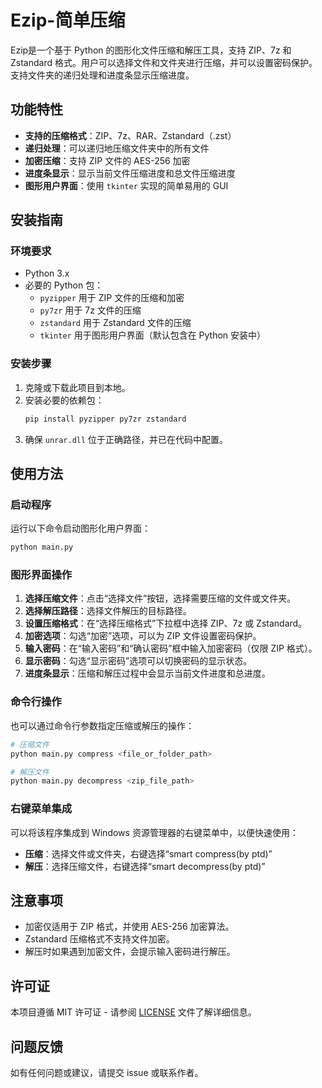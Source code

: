 # Ezip-简单压缩

Ezip是一个基于 Python 的图形化文件压缩和解压工具，支持 ZIP、7z 和 Zstandard 格式。用户可以选择文件和文件夹进行压缩，并可以设置密码保护。支持文件夹的递归处理和进度条显示压缩进度。

## 功能特性

- **支持的压缩格式**：ZIP、7z、RAR、Zstandard（.zst）
- **递归处理**：可以递归地压缩文件夹中的所有文件
- **加密压缩**：支持 ZIP 文件的 AES-256 加密
- **进度条显示**：显示当前文件压缩进度和总文件压缩进度
- **图形用户界面**：使用 `tkinter` 实现的简单易用的 GUI

## 安装指南

### 环境要求

- Python 3.x
- 必要的 Python 包：
  - `pyzipper` 用于 ZIP 文件的压缩和加密
  - `py7zr` 用于 7z 文件的压缩
  - `zstandard` 用于 Zstandard 文件的压缩
  - `tkinter` 用于图形用户界面（默认包含在 Python 安装中）

### 安装步骤

1. 克隆或下载此项目到本地。
2. 安装必要的依赖包：
   ```bash
   pip install pyzipper py7zr zstandard
   ```
3. 确保 `unrar.dll` 位于正确路径，并已在代码中配置。

## 使用方法

### 启动程序

运行以下命令启动图形化用户界面：

```bash
python main.py
```

### 图形界面操作

1. **选择压缩文件**：点击“选择文件”按钮，选择需要压缩的文件或文件夹。
2. **选择解压路径**：选择文件解压的目标路径。
3. **设置压缩格式**：在“选择压缩格式”下拉框中选择 ZIP、7z 或 Zstandard。
4. **加密选项**：勾选“加密”选项，可以为 ZIP 文件设置密码保护。
5. **输入密码**：在“输入密码”和“确认密码”框中输入加密密码（仅限 ZIP 格式）。
6. **显示密码**：勾选“显示密码”选项可以切换密码的显示状态。
7. **进度条显示**：压缩和解压过程中会显示当前文件进度和总进度。

### 命令行操作

也可以通过命令行参数指定压缩或解压的操作：

```bash
# 压缩文件
python main.py compress <file_or_folder_path>

# 解压文件
python main.py decompress <zip_file_path>
```

### 右键菜单集成

可以将该程序集成到 Windows 资源管理器的右键菜单中，以便快速使用：
- **压缩**：选择文件或文件夹，右键选择“smart compress(by ptd)”
- **解压**：选择压缩文件，右键选择“smart decompress(by ptd)”

## 注意事项

- 加密仅适用于 ZIP 格式，并使用 AES-256 加密算法。
- Zstandard 压缩格式不支持文件加密。
- 解压时如果遇到加密文件，会提示输入密码进行解压。

## 许可证

本项目遵循 MIT 许可证 - 请参阅 [LICENSE](LICENSE) 文件了解详细信息。

## 问题反馈

如有任何问题或建议，请提交 issue 或联系作者。
